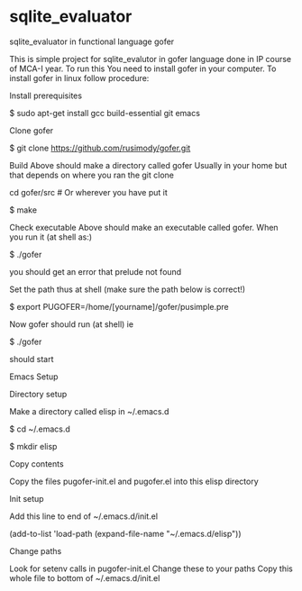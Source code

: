 # sqlite_evaluator
sqlite_evaluator in functional language gofer 

This is simple project for sqlite_evalutor in gofer language done in IP course of MCA-I year. 
To run this You need to install gofer in your computer.
To install gofer in linux follow procedure:

Install prerequisites

$ sudo apt-get install gcc build-essential git emacs

Clone gofer

$ git clone https://github.com/rusimody/gofer.git

Build
Above should make a directory called gofer Usually in your home but that depends on where you ran the git clone

cd gofer/src # Or wherever you have put it

$ make

Check executable
Above should make an executable called gofer. When you run it (at shell as:)


$ ./gofer

you should get an error that prelude not found

Set the path thus at shell (make sure the path below is correct!)

$ export PUGOFER=/home/[yourname]/gofer/pusimple.pre

Now gofer should run (at shell) ie

$ ./gofer

should start

Emacs Setup

Directory setup

Make a directory called elisp in ~/.emacs.d

$ cd ~/.emacs.d

$ mkdir elisp

Copy contents

Copy the files pugofer-init.el and pugofer.el into this elisp directory

Init setup

Add this line to end of ~/.emacs.d/init.el

(add-to-list 'load-path (expand-file-name "~/.emacs.d/elisp"))

Change paths

Look for setenv calls in pugofer-init.el Change these to your paths Copy this whole file to bottom of ~/.emacs.d/init.el
    
